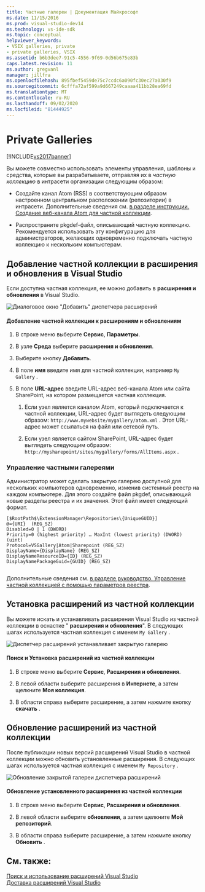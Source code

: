 ```yaml
---
title: Частные галереи | Документация Майкрософт
ms.date: 11/15/2016
ms.prod: visual-studio-dev14
ms.technology: vs-ide-sdk
ms.topic: conceptual
helpviewer_keywords:
- VSIX galleries, private
- private galleries, VSIX
ms.assetid: b6b3dee7-91c5-4556-9f69-0d56b675e83b
caps.latest.revision: 11
ms.author: gregvanl
manager: jillfra
ms.openlocfilehash: 895fbef5459de75c7ccdc6a090fc30ec27a030f9
ms.sourcegitcommit: 6cfffa72af599a9d667249caaaa411bb28ea69fd
ms.translationtype: MT
ms.contentlocale: ru-RU
ms.lasthandoff: 09/02/2020
ms.locfileid: "81444925"
---
```

# <a name="private-galleries"></a>Private Galleries
[!INCLUDE[vs2017banner](../includes/vs2017banner.md)]

Вы можете совместно использовать элементы управления, шаблоны и средства, которые вы разрабатываете, отправляя их в *частную коллекцию* в интрасети организации следующим образом:  
  
- Создайте канал Atom (RSS) в соответствующим образом настроенном центральном расположении (репозитории) в интрасети. Дополнительные сведения см. [в разделе инструкции. Создание веб-канала Atom для частной коллекции](../extensibility/how-to-create-an-atom-feed-for-a-private-gallery.md).  
  
- Распространите pkgdef-файл, описывающий частную коллекцию. Рекомендуется использовать эту конфигурацию для администраторов, желающих одновременно подключать частную коллекцию к нескольким компьютерам.  
  
## <a name="adding-a-private-gallery-to-extensions-and-updates-in-visual-studio"></a>Добавление частной коллекции в расширения и обновления в Visual Studio  
 Если доступна частная коллекция, ее можно добавить в **расширения и обновления** в Visual Studio.  
  
 ![Диалоговое окно "Добавить" диспетчера расширений](../extensibility/media/em-adddialog.png "EM_AddDialog")  
  
#### <a name="to-add-a-private-gallery-to-extensions-and-updates"></a>Добавление частной коллекции к расширениям и обновлениям  
  
1. В строке меню выберите **Сервис**, **Параметры**.  
  
2. В узле **Среда** выберите **расширения и обновления**.  
  
3. Выберите кнопку **Добавить**.  
  
4. В поле **имя** введите имя для частной коллекции, например `My Gallery` .  
  
5. В поле **URL-адрес** введите URL-адрес веб-канала Atom или сайта SharePoint, на котором размещается частная коллекция.  
  
    1. Если узел является каналом Atom, который подключается к частной коллекции, URL-адрес будет выглядеть следующим образом: `http://www.mywebsite/mygallery/atom.xml` .  Этот URL-адрес может ссылаться на файл или сетевой путь.  
  
    2. Если узел является сайтом SharePoint, URL-адрес будет выглядеть следующим образом: `http://mysharepoint/sites/mygallery/forms/AllItems.aspx` .  
  
### <a name="managing-private-galleries"></a>Управление частными галереями  
 Администратор может сделать закрытую галерею доступной для нескольких компьютеров одновременно, изменив системный реестр на каждом компьютере. Для этого создайте файл pkgdef, описывающий новые разделы реестра и их значения.  Этот файл имеет следующий формат.  
  
```  
[$RootPath$\ExtensionManager\Repositories\{UniqueGUID}]  
@={URI}  (REG_SZ)  
Disabled=0 | 1 (DWORD)  
Priority=0 (highest priority) … MaxInt (lowest priority) (DWORD) (uint)  
Protocol=VSGallery|Atom|Sharepoint (REG_SZ)  
DisplayName={DisplayName} (REG_SZ)  
DisplayNameResourceID={ID} (REG_SZ)  
DisplayNamePackageGuid={GUID} (REG_SZ)  
  
```  
  
 Дополнительные сведения см. [в разделе руководство. Управление частной коллекцией с помощью параметров реестра](../extensibility/how-to-manage-a-private-gallery-by-using-registry-settings.md).  
  
## <a name="installing-extensions-from-a-private-gallery"></a>Установка расширений из частной коллекции  
 Вы можете искать и устанавливать расширения Visual Studio из частной коллекции в оснастке " **расширения и обновления**". В следующих шагах используется частная коллекция с именем `My Gallery` .  
  
 ![Диспетчер расширений устанавливает закрытую галерею](../extensibility/media/em.png "EM_")  
  
#### <a name="to-search-for-and-install-extensions-from-a-private-gallery"></a>Поиск и Установка расширений из частной коллекции  
  
1. В строке меню выберите **Сервис**, **Расширения и обновления**.  
  
2. В левой области выберите расширения в **Интернете**, а затем щелкните **Моя коллекция**.  
  
3. В области справа выберите расширение, а затем нажмите кнопку **скачать** .  
  
## <a name="updating-extensions-from-a-private-gallery"></a>Обновление расширений из частной коллекции  
 После публикации новых версий расширений Visual Studio в частной коллекции можно обновить установленные расширения. В следующих шагах используется частная коллекция с именем `My Repository` .  
  
 ![Обновление закрытой галереи диспетчера расширений](../extensibility/media/em-update.png "EM_Update")  
  
#### <a name="to-update-an-installed-extension-from-a-private-gallery"></a>Обновление установленного расширения из частной коллекции  
  
1. В строке меню выберите **Сервис**, **Расширения и обновления**.  
  
2. В левой области выберите **обновления**, а затем щелкните **Мой репозиторий**.  
  
3. В области справа выберите расширение, а затем нажмите кнопку **Обновить** .  
  
## <a name="see-also"></a>См. также:  
 [Поиск и использование расширений Visual Studio](../ide/finding-and-using-visual-studio-extensions.md)   
 [Доставка расширений Visual Studio](../extensibility/shipping-visual-studio-extensions.md)
